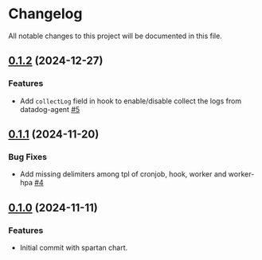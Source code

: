 # Changelog

All notable changes to this project will be documented in this file.

## [0.1.2](https://github.com/spartan-stratos/helm-charts/releases/tag/spartan-0.1.1) (2024-12-27)

### Features

* Add `collectLog` field in hook to enable/disable collect the logs from datadog-agent [#5](https://github.com/spartan-stratos/helm-charts/pull/5)

## [0.1.1](https://github.com/spartan-stratos/helm-charts/releases/tag/spartan-0.1.1) (2024-11-20)

### Bug Fixes

* Add missing delimiters among tpl of cronjob, hook, worker and worker-hpa [#4](https://github.com/spartan-stratos/helm-charts/pull/4)

## [0.1.0](https://github.com/spartan-stratos/helm-charts/releases/tag/spartan-0.1.0) (2024-11-11)

### Features

* Initial commit with spartan chart.
